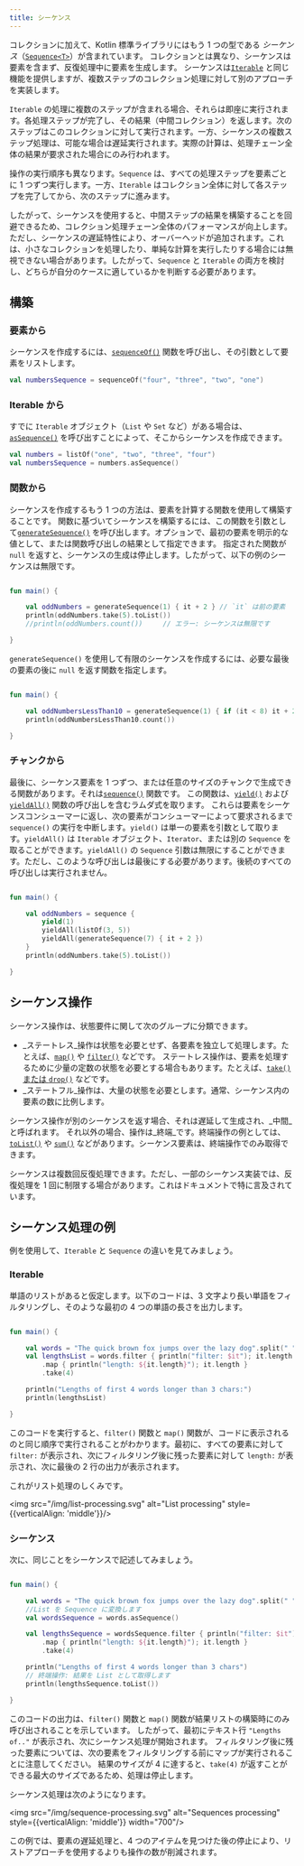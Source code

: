 ```yaml
---
title: シーケンス
---
```

コレクションに加えて、Kotlin 標準ライブラリにはもう 1 つの型である _シーケンス_（[`Sequence<T>`](https://kotlinlang.org/api/latest/jvm/stdlib/kotlin.sequences/-sequence/index.html)）が含まれています。
コレクションとは異なり、シーケンスは要素を含まず、反復処理中に要素を生成します。
シーケンスは[`Iterable`](https://kotlinlang.org/api/latest/jvm/stdlib/kotlin.collections/-iterable/index.html) と同じ機能を提供しますが、複数ステップのコレクション処理に対して別のアプローチを実装します。

`Iterable` の処理に複数のステップが含まれる場合、それらは即座に実行されます。各処理ステップが完了し、その結果（中間コレクション）を返します。次のステップはこのコレクションに対して実行されます。一方、シーケンスの複数ステップ処理は、可能な場合は遅延実行されます。実際の計算は、処理チェーン全体の結果が要求された場合にのみ行われます。

操作の実行順序も異なります。`Sequence` は、すべての処理ステップを要素ごとに 1 つずつ実行します。一方、`Iterable` はコレクション全体に対して各ステップを完了してから、次のステップに進みます。

したがって、シーケンスを使用すると、中間ステップの結果を構築することを回避できるため、コレクション処理チェーン全体のパフォーマンスが向上します。ただし、シーケンスの遅延特性により、オーバーヘッドが追加されます。これは、小さなコレクションを処理したり、単純な計算を実行したりする場合には無視できない場合があります。したがって、`Sequence` と `Iterable` の両方を検討し、どちらが自分のケースに適しているかを判断する必要があります。

## 構築

### 要素から

シーケンスを作成するには、[`sequenceOf()`](https://kotlinlang.org/api/latest/jvm/stdlib/kotlin.sequences/sequence-of.html) 関数を呼び出し、その引数として要素をリストします。

```kotlin
val numbersSequence = sequenceOf("four", "three", "two", "one")
```

### Iterable から

すでに `Iterable` オブジェクト（`List` や `Set` など）がある場合は、[`asSequence()`](https://kotlinlang.org/api/latest/jvm/stdlib/kotlin.collections/as-sequence.html) を呼び出すことによって、そこからシーケンスを作成できます。

```kotlin
val numbers = listOf("one", "two", "three", "four")
val numbersSequence = numbers.asSequence()

```

### 関数から

シーケンスを作成するもう 1 つの方法は、要素を計算する関数を使用して構築することです。
関数に基づいてシーケンスを構築するには、この関数を引数として[`generateSequence()`](https://kotlinlang.org/api/latest/jvm/stdlib/kotlin.sequences/generate-sequence.html) を呼び出します。オプションで、最初の要素を明示的な値として、または関数呼び出しの結果として指定できます。
指定された関数が `null` を返すと、シーケンスの生成は停止します。したがって、以下の例のシーケンスは無限です。

```kotlin

fun main() {

    val oddNumbers = generateSequence(1) { it + 2 } // `it` は前の要素
    println(oddNumbers.take(5).toList())
    //println(oddNumbers.count())     // エラー: シーケンスは無限です

}
```

`generateSequence()` を使用して有限のシーケンスを作成するには、必要な最後の要素の後に `null` を返す関数を指定します。

```kotlin

fun main() {

    val oddNumbersLessThan10 = generateSequence(1) { if (it < 8) it + 2 else null }
    println(oddNumbersLessThan10.count())

}
```

### チャンクから

最後に、シーケンス要素を 1 つずつ、または任意のサイズのチャンクで生成できる関数があります。それは[`sequence()`](https://kotlinlang.org/api/latest/jvm/stdlib/kotlin.sequences/sequence.html) 関数です。
この関数は、[`yield()`](https://kotlinlang.org/api/latest/jvm/stdlib/kotlin.sequences/-sequence-scope/yield.html) および[`yieldAll()`](https://kotlinlang.org/api/latest/jvm/stdlib/kotlin.sequences/-sequence-scope/yield-all.html) 関数の呼び出しを含むラムダ式を取ります。
これらは要素をシーケンスコンシューマーに返し、次の要素がコンシューマーによって要求されるまで `sequence()` の実行を中断します。`yield()` は単一の要素を引数として取ります。`yieldAll()` は `Iterable` オブジェクト、`Iterator`、または別の `Sequence` を取ることができます。`yieldAll()` の `Sequence` 引数は無限にすることができます。ただし、このような呼び出しは最後にする必要があります。後続のすべての呼び出しは実行されません。

```kotlin

fun main() {

    val oddNumbers = sequence {
        yield(1)
        yieldAll(listOf(3, 5))
        yieldAll(generateSequence(7) { it + 2 })
    }
    println(oddNumbers.take(5).toList())

}
```

## シーケンス操作

シーケンス操作は、状態要件に関して次のグループに分類できます。

* _ステートレス_操作は状態を必要とせず、各要素を独立して処理します。たとえば、[`map()`](collection-transformations#map) や [`filter()`](collection-filtering) などです。
   ステートレス操作は、要素を処理するために少量の定数の状態を必要とする場合もあります。たとえば、[`take()` または `drop()`](collection-parts) などです。
* _ステートフル_操作は、大量の状態を必要とします。通常、シーケンス内の要素の数に比例します。

シーケンス操作が別のシーケンスを返す場合、それは遅延して生成され、_中間_と呼ばれます。
それ以外の場合、操作は_終端_です。終端操作の例としては、[`toList()`](constructing-collections#copy) や [`sum()`](collection-aggregate) などがあります。シーケンス要素は、終端操作でのみ取得できます。

シーケンスは複数回反復処理できます。ただし、一部のシーケンス実装では、反復処理を 1 回に制限する場合があります。これはドキュメントで特に言及されています。

## シーケンス処理の例

例を使用して、`Iterable` と `Sequence` の違いを見てみましょう。

### Iterable

単語のリストがあると仮定します。以下のコードは、3 文字より長い単語をフィルタリングし、そのような最初の 4 つの単語の長さを出力します。

```kotlin

fun main() {    

    val words = "The quick brown fox jumps over the lazy dog".split(" ")
    val lengthsList = words.filter { println("filter: $it"); it.length > 3 }
        .map { println("length: ${it.length}"); it.length }
        .take(4)

    println("Lengths of first 4 words longer than 3 chars:")
    println(lengthsList)

}
```

このコードを実行すると、`filter()` 関数と `map()` 関数が、コードに表示されるのと同じ順序で実行されることがわかります。最初に、すべての要素に対して `filter:` が表示され、次にフィルタリング後に残った要素に対して `length:` が表示され、次に最後の 2 行の出力が表示されます。

これがリスト処理のしくみです。

<img src="/img/list-processing.svg" alt="List processing" style={{verticalAlign: 'middle'}}/>

### シーケンス

次に、同じことをシーケンスで記述してみましょう。

```kotlin

fun main() {

    val words = "The quick brown fox jumps over the lazy dog".split(" ")
    //List を Sequence に変換します
    val wordsSequence = words.asSequence()

    val lengthsSequence = wordsSequence.filter { println("filter: $it"); it.length > 3 }
        .map { println("length: ${it.length}"); it.length }
        .take(4)

    println("Lengths of first 4 words longer than 3 chars")
    // 終端操作: 結果を List として取得します
    println(lengthsSequence.toList())

}
```

このコードの出力は、`filter()` 関数と `map()` 関数が結果リストの構築時にのみ呼び出されることを示しています。
したがって、最初にテキスト行 `"Lengths of.."` が表示され、次にシーケンス処理が開始されます。
フィルタリング後に残った要素については、次の要素をフィルタリングする前にマップが実行されることに注意してください。
結果のサイズが 4 に達すると、`take(4)` が返すことができる最大のサイズであるため、処理は停止します。

シーケンス処理は次のようになります。

<img src="/img/sequence-processing.svg" alt="Sequences processing" style={{verticalAlign: 'middle'}} width="700"/>

この例では、要素の遅延処理と、4 つのアイテムを見つけた後の停止により、リストアプローチを使用するよりも操作の数が削減されます。